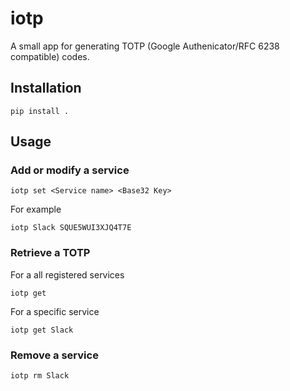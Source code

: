 # iotp
A small app for generating TOTP (Google Authenicator/RFC 6238 compatible) codes.

## Installation
`pip install .`

## Usage

### Add or modify a service
`iotp set <Service name> <Base32 Key>`

For example

`iotp Slack SQUE5WUI3XJQ4T7E`

### Retrieve a TOTP

For a all registered services

`iotp get`

For a specific service

`iotp get Slack`

### Remove a service

`iotp rm Slack`
